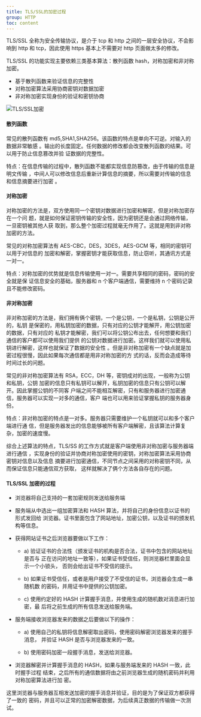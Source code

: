 ```yaml
---
title: TLS/SSL的加密过程
group: HTTP
toc: content
---
```


TLS/SSL 全称为安全传输协议，是介于 tcp 和 http 之间的一层安全协议，不会影响到
http 和 tcp，因此使用 https 基本上不需要对 http 页面做太多的修改。

TLS/SSL 的功能实现主要依赖三类基本算法：散列函数 hash，对称加密和非对称加密。

- 基于散列函数来验证信息的完整性
- 对称加密算法采用协商密钥对数据加密
- 非对称加密实现身份的验证和密钥协商

<!-- ![TLS/SSL加密](http://leexiaop.github.io/static/ibadgers/interview/http_ssl.jpg) -->

![TLS/SSL加密](http://leexiaop.github.io/static/ibadgers/interview/http_ssl.jpg)

#### 散列函数

常见的散列函数有 md5,SHA1,SHA256。该函数的特点是单向不可逆。对输入的数据非常敏感
。输出的长度固定。任何数据的修改都会改变散列函数的结果。可以用于防止信息篡改并验
证数据的完整性。

特点：在信息传输的过程中，散列函数不能都实现信息防篡改，由于传输的信息是明文传输
，中间人可以修改信息后重新计算信息的摘要，所以需要对传输的信息和信息摘要进行加密
。

#### 对称加密

对称加密的方法是，双方使用同一个密钥对数据进行加密和解密，但是对称加密存在一个问
题，就是如何保证密钥传输的安全性，因为密钥还是会通过网络传输，一旦密钥被其他人获
取到，那么整个加密过程就毫无作用了。这就是用到非对称加密的方法。

常见的对称加密算法有 AES-CBC，DES，3DES，AES-GCM 等，相同的密钥可以用于对信息的
加密和解密，掌握密钥才能获取信息，防止窃听，其通讯方式是一对一。

特点：对称加密的优势就是信息传输使用一对一。需要共享相同的密码，密码的安全就是保
证信息安全的基础，服务器和 n 个客户端通信，需要维持 n 个密码记录且不能修改密码。

#### 非对称加密

非对称加密的方法是，我们拥有俩个密钥，一个是公钥，一个是私钥，公钥是公开的，私钥
是保密的，用私钥加密的数据，只有对应的公钥才能解开，用公钥加密的数据，只有对应的
私钥才能解密，我们可以将公钥公布出去，任何想要和我们通信的客户都可以使用我们提供
的公钥对数据进行加密。这样我们就可以使用私钥进行解密，这样也就保证了数据的安全性
。但是非对称加密有一个缺点就是加密过程很慢，因此如果每次通信都是用非对称加密的方
式的话，反而会造成等待时间过长的问题。

常见的非对称加密算法有 RSA，ECC，DH 等，密钥成对的出现，一般称为公钥和私钥，公钥
加密的信息只有私钥可以解开，私钥加密的信息只有公钥可以解开。因此掌握公钥的不同客
户端之间不能相互解密，只有和服务器进行加密通信，服务器可以实现一对多的通信，客户
端也可以用来验证掌握私钥的服务器身份。

特点：非对称加密的特点是一对多。服务器只需要维护一个私钥就可以和多个客户端进行通
信，但是服务器发出的信息能够被所有客户端解密，且该算法计算复杂，加密的速度慢。

综合上述算法的特点，TLS/SS 的工作方式就是客户端使用非对称加密与服务器端进行通信
，实现身份的验证并协商对称加密使用的密钥，对称加密算法采用协商密钥对信息以及信息
摘要进行加密通信，不同节点之间采用的对称密钥不同，从而保证信息只能通信双方获取，
这样就解决了俩个方法各自存在的问题。

#### TLS/SSL 加密的过程

- 浏览器将自己支持的一套加密规则发送给服务端
- 服务端从中选出一组加密算法和 HASH 算法，并将自己的身份信息以证书的形式发回给
  浏览器。证书里面包含了网站地址，加密公钥，以及证书的颁发机构等信息。
- 获得网站证书之后浏览器要做以下工作：

  - a) 验证证书的合法性（颁发证书的机构是否合法，证书中包含的网站地址是否与
    正在访问的地址一致等），如果证书受信任，则浏览器栏里面会显示一个小锁头，
    否则会给出证书不受信的提示。

  - b) 如果证书受信任，或者是用户接受了不受信的证书，浏览器会生成一串随机数
    的密码，并用证书中提供的公钥加密。

  - c) 使用约定好的 HASH 计算握手消息，并使用生成的随机数对消息进行加密，最
    后将之前生成的所有信息发送给服务端。

- 服务端接收浏览器发来的数据之后要做以下的操作：

  - a) 使用自己的私钥将信息解密取出密码，使用密码解密浏览器发来的握手消息，
    并验证 HASH 是否与浏览器发来的一致。

  - b) 使用密码加密一段握手消息，发送给浏览器。

- 浏览器解密并计算握手消息的 HASH，如果与服务端发来的 HASH 一致，此时握手过程
  结束，之后所有的通信数据将由之前浏览器生成的随机密码并利用对称加密算法进行加
  密。

这里浏览器与服务器互相发送加密的握手消息并验证，目的是为了保证双方都获得了一致的
密码，并且可以正常的加密解密数据，为后续真正数据的传输做一次测试。
